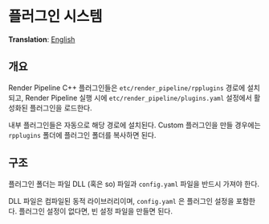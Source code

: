 # 플러그인 시스템
**Translation**: [English](../plugin_system)

## 개요
Render Pipeline C++ 플러그인들은 `etc/render_pipeline/rpplugins` 경로에 설치되고,
Render Pipeline 실행 시에 `etc/render_pipeline/plugins.yaml` 설정에서 활성화된 플러그인을 로드한다.

내부 플러그인들은 자동으로 해당 경로에 설치된다.
Custom 플러그인을 만들 경우에는 `rpplugins` 폴더에 플러그인 폴더를 복사하면 된다.



## 구조
플러그인 폴더는 파일 DLL (혹은 so) 파일과 `config.yaml` 파일을 반드시 가져야 한다.

DLL 파일은 컴파일된 동적 라이브러리이며, `config.yaml` 은 플러그인 설정을 포함한다.
플러그인 설정이 없다면, 빈 설정 파일을 만들면 된다.
